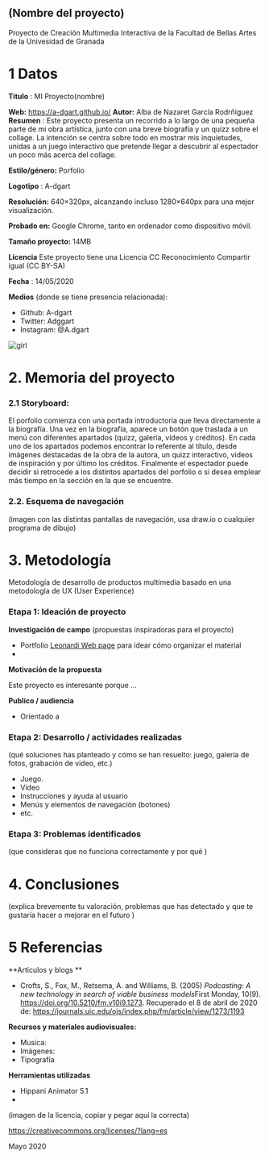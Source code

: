 ## (Nombre del proyecto)

Proyecto de Creación Multimedia Interactiva de la  Facultad de Bellas Artes de la Univesidad de Granada



# 1 Datos 



**Titulo** : MI Proyecto(nombre)

**Web:**   https://a-dgart.github.io/
**Autor:**  Alba de Nazaret García Rodrñiguez
**Resumen** : Este proyecto presenta un recorrido a lo largo de una pequeña parte de mi obra artística, junto con una breve biografía y un quizz sobre el collage. La intención se centra sobre todo en mostrar mis inquietudes, unidas a un juego interactivo que pretende llegar a descubrir al espectador un poco más acerca del collage. 

**Estilo/género:**  Porfolio

**Logotipo** : A-dgart


**Resolución:** 640×320px, alcanzando incluso 1280×640px para una mejor visualización.

**Probado en:**   Google Chrome, tanto en ordenador como dispositivo móvil.

**Tamaño proyecto:** 14MB 

**Licencia** Este proyecto tiene una Licencia CC Reconocimiento Compartir igual (CC BY-SA)

**Fecha** : 14/05/2020

**Medios** (donde se tiene presencia relacionada):

- Github: A-dgart
- Twitter: Adggart
- Instagram: @A.dgart


![girl](https://github.com/mgea/cmi20/blob/master/WalkingGirl_front01.png)

# 2. Memoria del proyecto 

### 2.1 Storyboard: 
El porfolio comienza con una portada introductoria que lleva directamente a la biografía. Una vez en la biografía, aparece un botón que traslada a un menú con diferentes apartados (quizz, galería, vídeos y créditos). En cada uno de los apartados podemos encontrar lo referente al título, desde imágenes destacadas de la obra de la autora, un quizz interactivo, videos de inspiración y por último los créditos. Finalmente el espectador puede decidir si retrocede a los distintos apartados del porfolio o si desea emplear más tiempo en la sección en la que se encuentre.  

### 2.2. Esquema de navegación 



(imagen con las distintas pantallas de navegación, usa draw.io o cualquier programa de dibujo)







# 3. Metodología

Metodología de desarrollo de productos multimedia basado en una metodología de UX (User Experience)



### Etapa 1: Ideación de proyecto

**Investigación de campo** (propuestas inspiradoras para el proyecto)

- Portfolio [Leonardi Web page](http://www.rleonardi.com/interactive-resume/) para idear cómo organizar el material
- 



**Motivación de la propuesta** 

Este  proyecto es interesante porque ... 



**Publico / audiencia**

- Orientado a 





### Etapa 2: Desarrollo / actividades realizadas

(qué soluciones has planteado y cómo se han resuelto: juego, galería de fotos, grabación de video, etc.)

- Juego. 
- Video 
- Instrucciones y ayuda al usuario 
- Menús y elementos de navegación (botones)
- etc.



### Etapa 3: Problemas identificados

(que consideras que no  funciona correctamente y por qué )



# 4. Conclusiones 

(explica brevemente tu valoración, problemas que has detectado y que te gustaría hacer o mejorar en el futuro )







# 5 Referencias 

**Artículos y blogs ** 

- Crofts, S., Fox, M., Retsema, A. and Williams, B. (2005) *Podcasting: A new technology in search of viable business models*First Monday, 10(9). https://doi.org/10.5210/fm.v10i9.1273. Recuperado el 8 de abril de 2020 de: https://journals.uic.edu/ojs/index.php/fm/article/view/1273/1193

**Recursos y materiales audiovisuales:**

* Musica:  
* Imágenes:  
* Tipografía

**Herramientas utilizadas**

- Hippani Animator 5.1
- 



(imagen de la licencia, copiar y pegar aquí la correcta)

https://creativecommons.org/licenses/?lang=es

Mayo 2020
